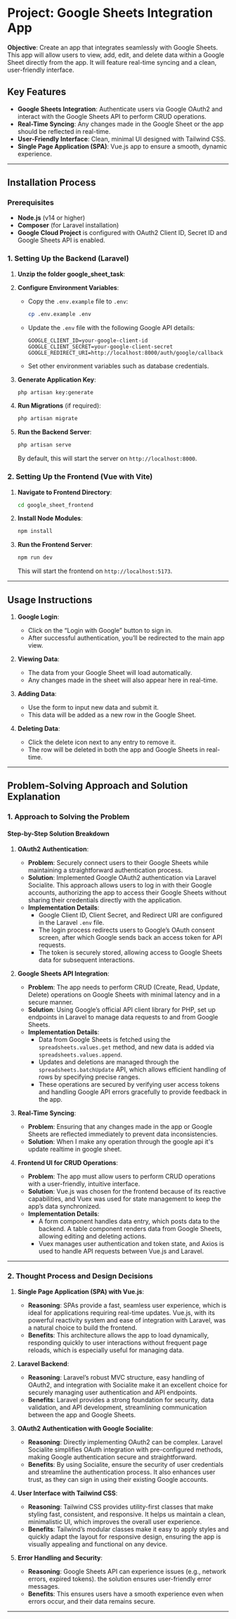 # Project: Google Sheets Integration App

**Objective**: Create an app that integrates seamlessly with Google Sheets. This app will allow users to view, add, edit, and delete data within a Google Sheet directly from the app. It will feature real-time syncing and a clean, user-friendly interface.

## Key Features
- **Google Sheets Integration**: Authenticate users via Google OAuth2 and interact with the Google Sheets API to perform CRUD operations.
- **Real-Time Syncing**: Any changes made in the Google Sheet or the app should be reflected in real-time.
- **User-Friendly Interface**: Clean, minimal UI designed with Tailwind CSS.
- **Single Page Application (SPA)**: Vue.js app to ensure a smooth, dynamic experience.

---

## Installation Process

### Prerequisites
- **Node.js** (v14 or higher)
- **Composer** (for Laravel installation)
- **Google Cloud Project** is configured with OAuth2 Client ID, Secret ID and Google Sheets API is enabled.

### 1. Setting Up the Backend (Laravel)

1. **Unzip the folder google_sheet_task**:

3. **Configure Environment Variables**:
   - Copy the `.env.example` file to `.env`:
     ```bash
     cp .env.example .env
     ```
   - Update the `.env` file with the following Google API details:
     ```plaintext
     GOOGLE_CLIENT_ID=your-google-client-id
     GOOGLE_CLIENT_SECRET=your-google-client-secret
     GOOGLE_REDIRECT_URI=http://localhost:8000/auth/google/callback
     ```
   - Set other environment variables such as database credentials.

4. **Generate Application Key**:
   ```bash
   php artisan key:generate
   ```

5. **Run Migrations** (if required):
   ```bash
   php artisan migrate
   ```

6. **Run the Backend Server**:
   ```bash
   php artisan serve
   ```
   By default, this will start the server on `http://localhost:8000`.

### 2. Setting Up the Frontend (Vue with Vite)

1. **Navigate to Frontend Directory**:
   ```bash
   cd google_sheet_frontend
   ```

2. **Install Node Modules**:
   ```bash
   npm install
   ```

4. **Run the Frontend Server**:
   ```bash
   npm run dev
   ```
   This will start the frontend on `http://localhost:5173`.

---

## Usage Instructions

1. **Google Login**:
   - Click on the “Login with Google” button to sign in.
   - After successful authentication, you’ll be redirected to the main app view.

2. **Viewing Data**:
   - The data from your Google Sheet will load automatically.
   - Any changes made in the sheet will also appear here in real-time.

3. **Adding Data**:
   - Use the form to input new data and submit it.
   - This data will be added as a new row in the Google Sheet.

4. **Deleting Data**:
   - Click the delete icon next to any entry to remove it.
   - The row will be deleted in both the app and Google Sheets in real-time.

---

## Problem-Solving Approach and Solution Explanation

### 1. Approach to Solving the Problem

#### Step-by-Step Solution Breakdown

1. **OAuth2 Authentication**:
   - **Problem**: Securely connect users to their Google Sheets while maintaining a straightforward authentication process.
   - **Solution**: Implemented Google OAuth2 authentication via Laravel Socialite. This approach allows users to log in with their Google accounts, authorizing the app to access their Google Sheets without sharing their credentials directly with the application.
   - **Implementation Details**:
     - Google Client ID, Client Secret, and Redirect URI are configured in the Laravel `.env` file.
     - The login process redirects users to Google’s OAuth consent screen, after which Google sends back an access token for API requests.
     - The token is securely stored, allowing access to Google Sheets data for subsequent interactions.

2. **Google Sheets API Integration**:
   - **Problem**: The app needs to perform CRUD (Create, Read, Update, Delete) operations on Google Sheets with minimal latency and in a secure manner.
   - **Solution**: Using Google’s official API client library for PHP, set up endpoints in Laravel to manage data requests to and from Google Sheets.
   - **Implementation Details**:
     - Data from Google Sheets is fetched using the `spreadsheets.values.get` method, and new data is added via `spreadsheets.values.append`.
     - Updates and deletions are managed through the `spreadsheets.batchUpdate` API, which allows efficient handling of rows by specifying precise ranges.
     - These operations are secured by verifying user access tokens and handling Google API errors gracefully to provide feedback in the app.

3. **Real-Time Syncing**:
   - **Problem**: Ensuring that any changes made in the app or Google Sheets are reflected immediately to prevent data inconsistencies.
   - **Solution**: When I make any operation through the google api it's update realtime in google sheet.

4. **Frontend UI for CRUD Operations**:
   - **Problem**: The app must allow users to perform CRUD operations with a user-friendly, intuitive interface.
   - **Solution**: Vue.js was chosen for the frontend because of its reactive capabilities, and Vuex was used for state management to keep the app’s data synchronized.
   - **Implementation Details**:
     - A form component handles data entry, which posts data to the backend. A table component renders data from Google Sheets, allowing editing and deleting actions.
     - Vuex manages user authentication and token state, and Axios is used to handle API requests between Vue.js and Laravel.

---

### 2. Thought Process and Design Decisions

1. **Single Page Application (SPA) with Vue.js**:
   - **Reasoning**: SPAs provide a fast, seamless user experience, which is ideal for applications requiring real-time updates. Vue.js, with its powerful reactivity system and ease of integration with Laravel, was a natural choice to build the frontend.
   - **Benefits**: This architecture allows the app to load dynamically, responding quickly to user interactions without frequent page reloads, which is especially useful for managing data.

2. **Laravel Backend**:
   - **Reasoning**: Laravel’s robust MVC structure, easy handling of OAuth2, and integration with Socialite make it an excellent choice for securely managing user authentication and API endpoints.
   - **Benefits**: Laravel provides a strong foundation for security, data validation, and API development, streamlining communication between the app and Google Sheets.

3. **OAuth2 Authentication with Google Socialite**:
   - **Reasoning**: Directly implementing OAuth2 can be complex. Laravel Socialite simplifies OAuth integration with pre-configured methods, making Google authentication secure and straightforward.
   - **Benefits**: By using Socialite, ensure the security of user credentials and streamline the authentication process. It also enhances user trust, as they can sign in using their existing Google accounts.

4. **User Interface with Tailwind CSS**:
   - **Reasoning**: Tailwind CSS provides utility-first classes that make styling fast, consistent, and responsive. It helps us maintain a clean, minimalistic UI, which improves the overall user experience.
   - **Benefits**: Tailwind’s modular classes make it easy to apply styles and quickly adapt the layout for responsive design, ensuring the app is visually appealing and functional on any device.

5. **Error Handling and Security**:
   - **Reasoning**: Google Sheets API can experience issues (e.g., network errors, expired tokens). the solution ensures user-friendly error messages.
   - **Benefits**: This ensures users have a smooth experience even when errors occur, and their data remains secure.

---
